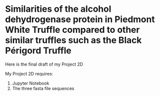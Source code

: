 #  Similarities of the alcohol dehydrogenase protein in Piedmont White Truffle compared to other similar truffles such as the Black Périgord Truffle
Here is the final draft of my Project 2D

My Project 2D requires:
1) Jupyter Notebook
2) The three fasta file sequences
